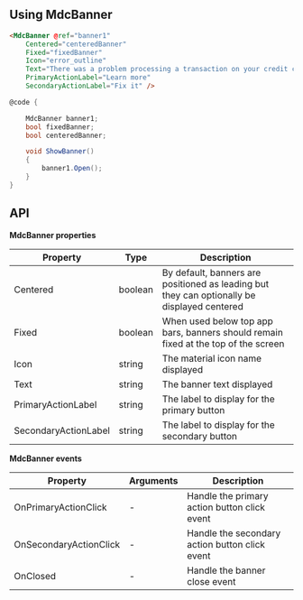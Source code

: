 ﻿## Using MdcBanner

```html
<MdcBanner @ref="banner1"
    Centered="centeredBanner"
    Fixed="fixedBanner"
    Icon="error_outline"
    Text="There was a problem processing a transaction on your credit card."
    PrimaryActionLabel="Learn more"
    SecondaryActionLabel="Fix it" />
```

```csharp
@code {

    MdcBanner banner1;
    bool fixedBanner;
    bool centeredBanner;

    void ShowBanner()
    {
        banner1.Open();
    }
}
```

## API

**MdcBanner properties**

|Property|Type|Description|
|-|-|-|
|Centered|boolean|By default, banners are positioned as leading but they can optionally be displayed centered|
|Fixed|boolean|When used below top app bars, banners should remain fixed at the top of the screen|
|Icon|string|The material icon name displayed|
|Text|string|The banner text displayed|
|PrimaryActionLabel|string|The label to display for the primary button|
|SecondaryActionLabel|string|The label to display for the secondary button|

**MdcBanner events**

|Property|Arguments|Description|
|-|-|-|
|OnPrimaryActionClick|-|Handle the primary action button click event|
|OnSecondaryActionClick|-|Handle the secondary action button click event|
|OnClosed|-|Handle the banner close event|
